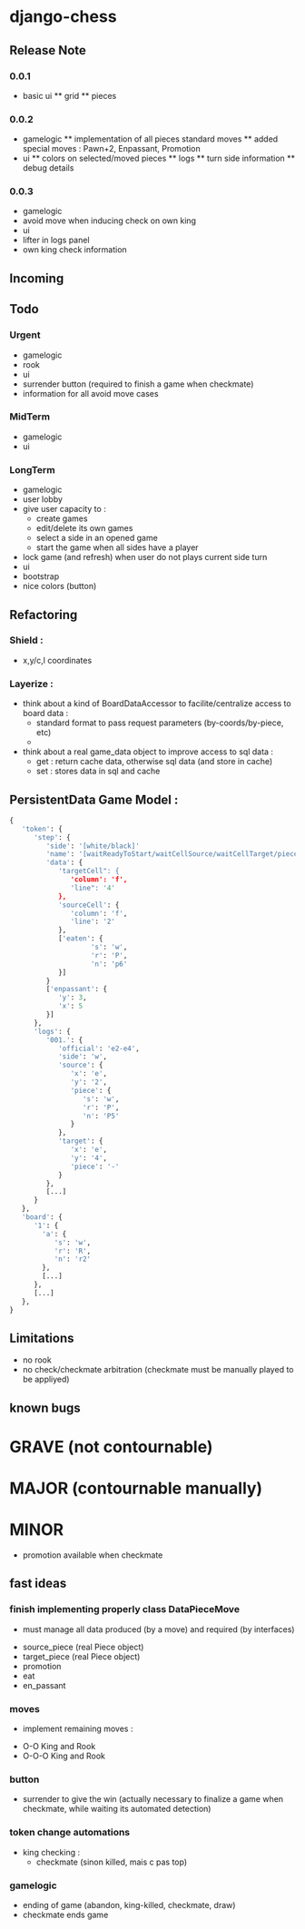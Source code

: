 # django-chess


## Release Note

### 0.0.1
* basic ui
** grid
** pieces

### 0.0.2
* gamelogic
** implementation of all pieces standard moves
** added special moves : Pawn+2, Enpassant, Promotion
* ui
** colors on selected/moved pieces
** logs
** turn side information
** debug details

### 0.0.3
* gamelogic
 * avoid move when inducing check on own king
* ui
 * lifter in logs panel
 * own king check information






## Incoming


## Todo

### Urgent
* gamelogic
 * rook
* ui
 * surrender button (required to finish a game when checkmate)
 * information for all avoid move cases

### MidTerm
* gamelogic
* ui

### LongTerm
* gamelogic
 * user lobby
 * give user capacity to :
   - create games
   - edit/delete its own games
   - select a side in an opened game
   - start the game when all sides have a player
 * lock game (and refresh) when user do not plays current side turn
* ui
 * bootstrap
 * nice colors (button)


## Refactoring

### Shield :
* x,y/c,l coordinates

### Layerize :
* think about a kind of BoardDataAccessor to facilite/centralize access to board data :
    - standard format to pass request parameters (by-coords/by-piece, etc)
    -
* think about a real game_data object to improve access to sql data :
    - get : return cache data, otherwise sql data (and store in cache)
    - set : stores data in sql and cache







## PersistentData Game Model :

```python
{
   'token': {
      'step': {
         'side': '[white/black]'
         'name': '[waitReadyToStart/waitCellSource/waitCellTarget/pieceMoved/checkmate]'
         'data': {
            'targetCell": {
               'column': 'f',
               'line": '4'
            },
            'sourceCell': {
               'column': 'f',
               'line': '2'
            },
            ['eaten': {
					's': 'w',
					'r': 'P',
					'n': 'p6'
			}]
         }
         ['enpassant': {
            'y': 3,
            'x': 5
         }]
      },
      'logs': {
         '001.': {
            'official': 'e2-e4',
            'side': 'w',
            'source': {
               'x': 'e',
               'y': '2',
               'piece': {
                  's': 'w',
                  'r': 'P',
                  'n': 'P5'
               }
            },
            'target': {
               'x': 'e',
               'y': '4',
               'piece': '-'
            }
         },
         [...]
      }
   },
   'board': {
      '1': {
        'a': {
           's': 'w',
           'r': 'R',
           'n': 'r2'
        },
        [...]
      },
      [...]
   },
}
```




## Limitations
* no rook
* no check/checkmate arbitration (checkmate must be manually played to be appliyed)

## known bugs
# GRAVE (not contournable)

# MAJOR (contournable manually)

# MINOR
- promotion available when checkmate


## fast ideas


### finish implementing properly class DataPieceMove
* must manage all data produced (by a move) and required (by interfaces)
- source_piece (real Piece object)
- target_piece (real Piece object)
- promotion
- eat
- en_passant

### moves
* implement remaining moves :
- O-O           King and Rook
- O-O-O         King and Rook

### button
- surrender to give the win
    (actually necessary to finalize a game when checkmate, while waiting its automated detection)

### token change automations
- king checking :
    - checkmate (sinon killed, mais c pas top)

### gamelogic
- ending of game (abandon, king-killed, checkmate, draw)
- checkmate ends game


